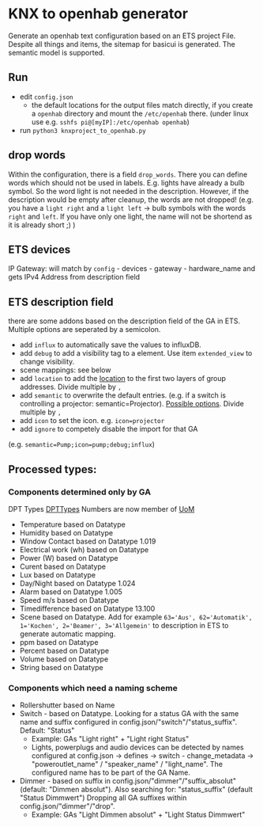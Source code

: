 # KNX to openhab generator
Generate an openhab text configuration based on an ETS project File. 
Despite all things and items, the sitemap for basicui is generated. The semantic model is supported. 

## Run
- edit `config.json`
    - the default locations for the output files match directly, if you create a `openhab` directory and mount the `/etc/openhab` there. (under linux use e.g. `sshfs pi@[myIP]:/etc/openhab openhab`)
- run `python3 knxproject_to_openhab.py`

## drop words
Within the configuration, there is a field `drop_words`. There you can define words which should not be used in labels. E.g. lights have already a bulb symbol. So the word light is not needed in the description. However, if the description would be empty after cleanup, the words are not dropped! (e.g. you have a `light right` and a `light left` -> bulb symbols with the words `right` and `left`. If you have only one light, the name will not be shortend as it is already short ;) )

## ETS devices

IP Gateway: will match by `config` - devices - gateway - hardware_name and gets IPv4 Address from description field

## ETS description field

there are some addons based on the description field of the GA in ETS. Multiple options are seperated by a semicolon. 
- add `influx` to automatically save the values to influxDB.
- add `debug` to add a visibility tag to a element. Use item `extended_view` to change visibility.
- scene mappings: see below
- add `location` to add the [location](https://github.com/openhab/openhab-core/blob/main/bundles/org.openhab.core.semantics/model/SemanticTags.csv) to the first two layers of group addresses. Divide multiple by `,` 
- add `semantic` to overwrite the default entries. (e.g. if a switch is controlling a projector: semantic=Projector). [Possible options](https://github.com/openhab/openhab-core/blob/main/bundles/org.openhab.core.semantics/model/SemanticTags.csv). Divide multiple by `,`  
- add `icon` to set the icon. e.g. `icon=projector`
- add `ignore` to competely disable the import for that GA

(e.g. `semantic=Pump;icon=pump;debug;influx`)

## Processed types:
### Components determined only by GA

DPT Types [DPTTypes](https://github.com/openhab/openhab-addons/blob/main/bundles/org.openhab.binding.knx/doc/dpt.txt)
Numbers are now member of [UoM](https://www.openhab.org/docs/concepts/units-of-measurement.html#implementing-uom)
- Temperature based on Datatype
- Humidity  based on Datatype
- Window Contact based on Datatype 1.019
- Electrical work (wh) based on Datatype    
- Power (W) based on Datatype
- Curent based on Datatype
- Lux based on Datatype
- Day/Night based on Datatype 1.024
- Alarm based on Datatype 1.005
- Speed m/s based on Datatype
- Timedifference based on Datatype 13.100
- Scene based on Datatype. Add for example `63='Aus', 62='Automatik', 1='Kochen', 2='Beamer', 3='Allgemein'` to description in ETS to generate automatic mapping.
- ppm based on Datatype
- Percent based on Datatype
- Volume based on Datatype
- String based on Datatype

### Components which need a naming scheme
- Rollershutter based on Name
- Switch - based on Datatype. Looking for a status GA with the same name and suffix configured in config.json/"switch"/"status_suffix". Default: "Status" 
    - Example: GAs "Light right" + "Light right Status"
    - Lights, powerplugs and audio devices can be detected by names configured at config.json -> defines -> switch - change_metadata -> "poweroutlet_name" / "speaker_name" / "light_name". The configured name has to be part of the GA Name.
- Dimmer - based on suffix in config.json/"dimmer"/"suffix_absolut" (default: "Dimmen absolut"). Also searching for: "status_suffix" (default "Status Dimmwert") Dropping all GA suffixes within config.json/"dimmer"/"drop".
    -  Example: GAs "Light Dimmen absolut" + "Light Status Dimmwert"